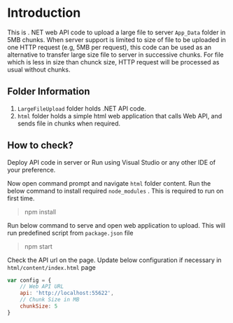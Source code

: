 # Introduction
This is . NET web API code to upload a large file to server `App_Data` folder in 5MB chunks. When server support is limited to size of file to be uploaded in one HTTP request (e.g, 5MB per request), this code can be used as an alternative to transfer large size file to server in successive chunks. For file which is less in size than chunck size, HTTP request will be processed as usual without chunks.

## Folder Information

1. `LargeFileUpload` folder holds .NET API code.
2. `html` folder holds a simple html web application that calls Web API, and sends file in chunks when required.

## How to check?

Deploy API code in server or Run using Visual Studio or any other IDE of your preference.

Now open command prompt and navigate `html` folder content. Run the below command to install required `node_modules` . This is required to run on first time.

> npm install

Run below command to serve and open web application to upload. This will run predefined script from `package.json` file

> npm start

Check the API url on the page. Update below configuration if necessary in `html/content/index.html` page

``` javascript
var config = {
    // Web API URL
    api: 'http://localhost:55622',
    // Chunk Size in MB
    chunkSize: 5
}
```
